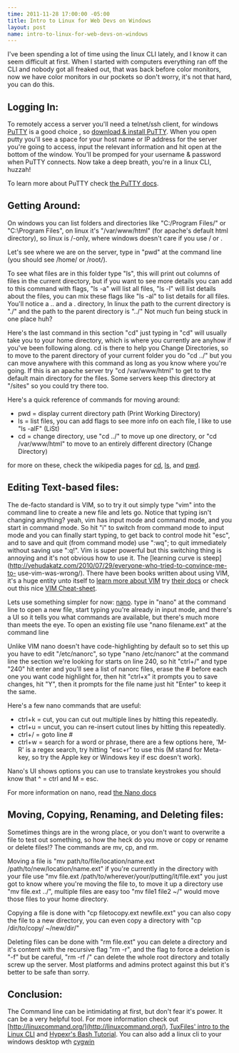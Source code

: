 ```yaml
--- 
time: 2011-11-28 17:00:00 -05:00 
title: Intro to Linux for Web Devs on Windows 
layout: post 
name: intro-to-linux-for-web-devs-on-windows 
--- 
```


I've been spending a lot of time using the linux CLI lately, and I know it can
seem difficult at first. When I started with computers everything ran off the
CLI and nobody got all freaked out, that was back before color monitors, now
we have color monitors in our pockets so don't worry, it's not that hard, you
can do this.

## Logging In:

To remotely access a server you'll need a telnet/ssh client, for windows
[PuTTY](http://www.putty.org/) is a good choice , so [download & install
PuTTY](http://www.chiark.greenend.org.uk/~sgtatham/putty/download.html).  When
you open putty you'll see a space for your host name or IP address for the
server you're going to access,  input the relevant information and hit open at
the bottom of the window. You'll be promped for your username & password when
PuTTY connects. Now take a deep breath, you're in a linux CLI, huzzah!

To learn more about PuTTY check [the PuTTY
docs](http://the.earth.li/~sgtatham/putty/0.61/htmldoc/).

## Getting Around:

On windows you can list folders and directories like "C:/Program Files/" or
"C:\Program Files\", on linux it's "/var/www/html" (for apache's default html
directory), so linux is /-only, where windows doesn't care if you use / or \.

Let's see where we are on the server, type in "pwd" at the command line (you
should see /home/ or /root/).

To see what files are in this folder type "ls", this will print out columns of
files in the current directory, but if you want to see more details you can
add to this command with flags, "ls -a" will list all files, "ls -l" will list
details about the files, you can mix these flags like "ls -al" to list details
for all files. You'll notice a .. and a . directory, In linux the path to the
current directory is "./" and the path to the parent directory is "../" Not
much fun being stuck in one place huh?

Here's the last command in this section "cd" just typing in "cd" will usually
take you to your home directory, which is where you currently are anyhow if
you've been following along. cd is there to help you Change Directories, so to
move to the parent directory of your current folder you do "cd ../" but you
can move anywhere with this command as long as you know where you're going. If
this is an apache server try "cd /var/www/html" to get to the default main
directory for the files. Some servers keep this directory at "/sites" so you
could try there too.

Here's a quick reference of commands for moving around:

  * pwd = display current directory path (Print Working Directory)
  * ls = list files, you can add flags to see more info on each file, I like to use "ls -alF" (LiSt) 
  * cd = change directory, use "cd ../" to move up one directory, or "cd /var/www/html" to move to an entirely different directory (Change Directory)

for more on these, check the wikipedia pages for
[cd](http://en.wikipedia.org/wiki/Cd_\(command\)),
[ls](http://en.wikipedia.org/wiki/Ls), and
[pwd](http://en.wikipedia.org/wiki/Pwd).

## Editing Text-based files:

The de-facto standard is VIM, so to try it out simply type "vim" into the
command line to create a new file and lets go. Notice that typing isn't
changing anything? yeah, vim has input mode and command mode, and you start in
command mode. So hit "i" to switch from command mode to input mode and you can
finally start typing, to get back to control mode hit "esc", and to save and
quit (from command mode) use ":wq"; to quit immediately without saving use
":q!". Vim is super powerful but this switching thing is annoying and it's not
obvious how to use it. The [learning curve is
steep](http://yehudakatz.com/2010/07/29/everyone-who-tried-to-convince-me-to-
use-vim-was-wrong/). There have been books written about using VIM, it's a
huge entity unto itself to [learn more about VIM](http://www.vim.org/docs.php)
try [their docs](http://www.vim.org/docs.php) or check out this nice [VIM
Cheat-sheet](http://michael.peopleofhonoronly.com/vim/).

Lets use something simpler for now: [nano](http://www.nano-editor.org/). type
in "nano" at the command line to open a new file, start typing you're already
in input mode, and there's a UI so it tells you what commands are available,
but there's much more than meets the eye. To open an existing file use "nano
filename.ext" at the command line

Unlike VIM nano doesn't have code-highlighting by default so to set this up
you have to edit "/etc/nanorc", so type "nano /etc/nanorc" at the command line
the section we're looking for starts on line 240, so hit "ctrl+/" and type
"240" hit enter and you'll see a list of nanorc files, erase the # before each
one you want code highlight for, then hit "ctrl+x" it prompts you to save
changes, hit "Y", then it prompts for the file name just hit "Enter" to keep
it the same.

Here's a few nano commands that are useful:

  * ctrl+k = cut, you can cut out multiple lines by hitting this repeatedly.
  * ctrl+u = uncut, you can re-insert cutout lines by hitting this repeatedly.
  * ctrl+/ = goto line #
  * ctrl+w = search for a word or phrase, there are a few options here, 'M-R' is a regex search, try hitting "esc+r" to use this (M stand for Meta-key, so try the Apple key or Windows key if esc doesn't work).

Nano's UI shows options you can use to translate keystrokes you should know
that ^ = ctrl and M = esc.

For more information on nano, read [the Nano docs](http://www.nano-editor.org/dist/v2.2/nano.html)

## Moving, Copying, Renaming, and Deleting files:

Sometimes things are in the wrong place, or you don't want to overwrite a file
to test out something, so how the heck do you move or copy or rename or delete
files!? The commands are mv, cp, and rm.

Moving a file is "mv path/to/file/location/name.ext
/path/to/new/location/name.ext" if you're currently in the directory with your
file use "mv file.ext /path/to/wherever/your/putting/it/file.ext" you just
got to know where you're moving the file to, to move it up a directory use "mv
file.ext ../", multiple files are easy too "mv file1 file2 ~/" would move
those files to your home directory.

Copying a file is done with "cp filetocopy.ext newfile.ext" you can also copy
the file to a new directory, you can even copy a directory with "cp
/dir/to/copy/ ~/new/dir/"

Deleting files can be done with "rm file.ext" you can delete a directory and
it's content with the recursive flag "rm -r", and the flag to force a deletion is "-f" but be
careful, "rm -rf /" can delete the whole root directory and totally screw up
the server. Most platforms and admins protect against this but it's better to
be safe than sorry.

## Conclusion:

The Command line can be intimidating at first, but don't fear it's power. It
can be a very helpful tool. For more information check out
[http://linuxcommand.org/](http://linuxcommand.org/), [TuxFiles' intro to the
Linux CLI](http://www.tuxfiles.org/linuxhelp/cli.html) and [Hypexr's Bash
Tutorial](http://www.hypexr.org/bash_tutorial.php). You can also add a linux
cli to your windows desktop wth [cygwin](http://www.cygwin.com/)
